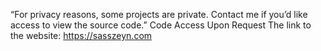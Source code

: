 “For privacy reasons, some projects are private. Contact me if you’d like access to view the source code.”
Code Access Upon Request
The link to the website: https://sasszeyn.com 
